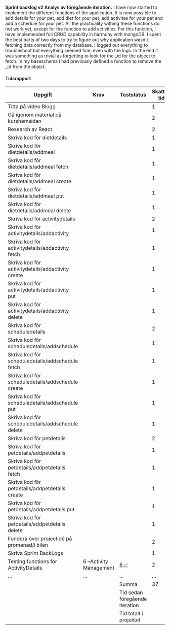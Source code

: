 
**Sprint backlog v2**
**Analys av föregående iteration.**
I have now started to implement the different functions of the application. It is now possible to add details for your pet, add diet for your pet, add activites for your pet and add a schedule for your pet. All the practicality withing these functions do not work yet, except for the function to add activities. For this function, I have implemended full CRUD capability in harmony with mongoDB. I spent the best parts of two days to try to figure out why application wasn't fetching data correctly from my database. I logged out everything to troubleshoot but everything seemed fine, even with the logs. In the end it was something as trivial as forgetting to look for the _id for the object to fetch. In my baseschema I had previously defined a function to remove the _id from the object.


#### Tidsrapport

| Uppgift                                            | Krav                  | Teststatus                        | Skattad tid | Verklig tid |
|----------------------------------------------------|-----------------------|-----------------------------------|-------------|-------------|
| Titta på video Blogg                               |                       |                                   | 1           |         1   |
| Gå igenom material på kurshemsidan                 |                       |                                   | 2           |         2   |
| Research av React                                  |                       |                                   | 2           |         1   |
| Skriva kod för dietdetails                         |                       |                                   | 1           |         8   |
| Skriva kod för dietdetails/addmeal                 |                       |                                   | 1           |         6   |
| Skriva kod för dietdetails/addmeal  fetch          |                       |                                   | 1           |         3   |
| Skriva kod för dietdetails/addmeal  create         |                       |                                   | 1           |         2   |
| Skriva kod för dietdetails/addmeal  put            |                       |                                   | 1           |         2   |
| Skriva kod för dietdetails/addmeal  delete         |                       |                                   | 1           |         4   |
| Skriva kod för activitydetails                     |                       |                                   | 2           |         3   |
| Skriva kod för activitydetails/addactivity         |                       |                                   | 1           |         1   |
| Skriva kod för activitydetails/addactivity  fetch  |                       |                                   | 1           |         6   |
| Skriva kod för activitydetails/addactivity  create |                       |                                   | 1           |         1   |
| Skriva kod för activitydetails/addactivity put     |                       |                                   | 1           |         1   |
| Skriva kod för activitydetails/addactivity delete  |                       |                                   | 1           |         1   |
| Skriva kod för scheduledetails                     |                       |                                   | 2           |         1   |
| Skriva kod för scheduledetails/addschedule         |                       |                                   | 1           |         1   |
| Skriva kod för scheduledetails/addschedule  fetch  |                       |                                   | 1           |         0   |
| Skriva kod för scheduledetails/addschedule  create |                       |                                   | 1           |         0   |
| Skriva kod för scheduledetails/addschedule  put    |                       |                                   | 1           |         0   |
| Skriva kod för scheduledetails/addschedule  delete |                       |                                   | 1           |         0   |
| Skriva kod för petdetails                          |                       |                                   | 2           |         1   |
| Skriva kod för petdetails/addpetdetails            |                       |                                   | 1           |         1   |
| Skriva kod för petdetails/addpetdetails fetch      |                       |                                   | 1           |         1   |
| Skriva kod för petdetails/addpetdetails create     |                       |                                   | 1           |         0   |
| Skriva kod för petdetails/addpetdetails  put       |                       |                                   | 1           |         0   |
| Skriva kod för petdetails/addpetdetails  delete    |                       |                                   | 1           |         0   |
| Fundera över projectidé på promenad/i bilen        |                       |                                   | 2           |         1   |
| Skriva Sprint BackLogs                             |                       |                                   | 1           |         1   |
| Testing functions for ActivityDetails              | 6 –Activity Management|[6 ✅](/Testning/Testrapport-2.md)| 2            |        4    |
| …                                                  | …                     | …                                 | …           | …           |
|                                                    |                       | Summa                             | 37          |         52  |
|                                                    |                       | Tid sedan föregående iteration    |             |         91  |
|                                                    |                       | Tid totalt i projektet            |             |         141 |